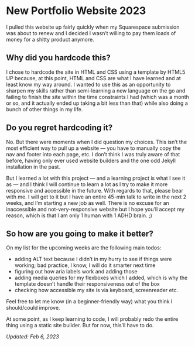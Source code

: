# New Portfolio Website 2023

I pulled this website up fairly quickly when my Squarespace submission was about to renew and I decided I wasn’t willing to pay them loads of money for a shitty product anymore.
## Why did you hardcode this?
I chose to hardcode the site in HTML and CSS using a template by HTML5 UP because, at this point, HTML and CSS are what I have learned and at least know my way around. I wanted to use this as an opportunity to sharpen my skills rather than semi-learning a new language on the go and failing to finish the site within the time constraints I had (which was a month or so, and it actually ended up taking a bit less than that) while also doing a bunch of other things in my life.
## Do you regret hardcoding it?
No. But there were moments when I did question my choices. This isn’t the most efficient way to pull up a website — you have to manually copy the nav and footer into each page, etc. I don’t think I was truly aware of that before, having only ever used website builders and the one odd Jekyll installation in the past.

But I learned a lot with this project — and a learning project is what I see it as — and I think I will continue to learn a lot as I try to make it more responsive and accessible in the future. With regards to that, please bear with me. I will get to it but I have an entire 45-min talk to write in the next 2 weeks, and I’m starting a new job as well. There is no excuse for an inaccessible and not-very-responsive website but I hope you’ll accept my reason, which is that I am only 1 human with 1 ADHD brain. ;)
## So how are you going to make it better?
On my list for the upcoming weeks are the following main todos:
* adding ALT text because I didn’t in my hurry to see if things were working; bad practice, I know, I will do it smarter next time
* figuring out how aria labels work and adding those
* adding media queries for my flexboxes which I added, which is why the template doesn’t handle their responsiveness out of the box
* checking how accessible my site is via keyboard, screenreader etc.

Feel free to let me know (in a beginner-friendly way) what you think I should/could improve.

At some point, as I keep learning to code, I will probably redo the entire thing using a static site builder. But for now, this’ll have to do.

*Updated: Feb 6, 2023*

